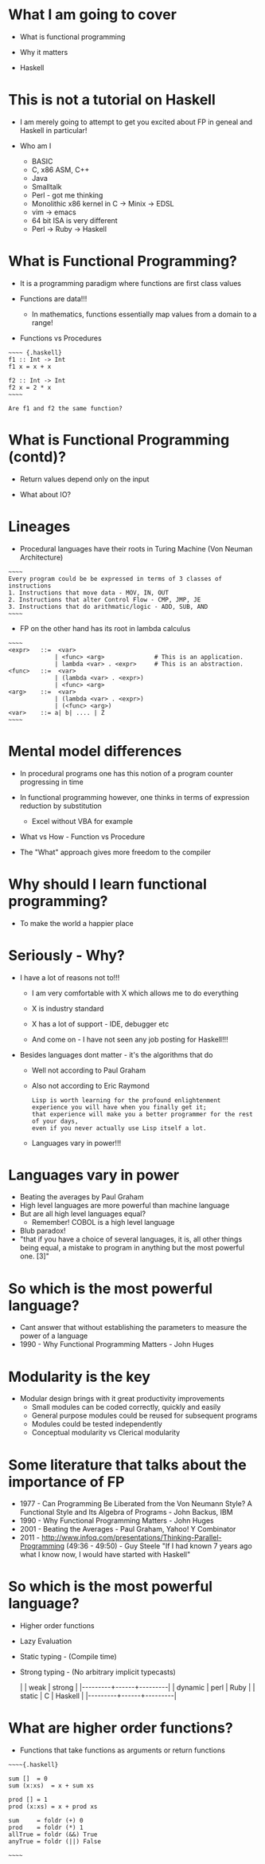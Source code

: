 # What I am going to cover

* What is functional programming

* Why it matters

* Haskell

# This is not a tutorial on Haskell

* I am merely going to attempt to get you excited about FP in geneal and Haskell in particular!

* Who am I
    * BASIC
    * C, x86 ASM, C++
    * Java
    * Smalltalk
    * Perl - got me thinking
    * Monolithic x86 kernel in C -> Minix -> EDSL
    * vim -> emacs
    * 64 bit ISA is very different
    * Perl -> Ruby -> Haskell

# What is Functional Programming?

   * It is a programming paradigm where functions are first class values

   * Functions are data!!!
     * In mathematics, functions essentially map values from a domain to a range!     

   * Functions vs Procedures

    ~~~~ {.haskell}
    f1 :: Int -> Int
    f1 x = x + x

    f2 :: Int -> Int
    f2 x = 2 * x
    ~~~~

    Are f1 and f2 the same function?

# What is Functional Programming (contd)?

   * Return values depend only on the input

   * What about IO?

# Lineages

   * Procedural languages have their roots in Turing Machine (Von Neuman Architecture)

    ~~~~
    Every program could be be expressed in terms of 3 classes of instructions
    1. Instructions that move data - MOV, IN, OUT
    2. Instructions that alter Control Flow - CMP, JMP, JE
    3. Instructions that do arithmatic/logic - ADD, SUB, AND 
    ~~~~   

   * FP on the other hand has its root in lambda calculus

    ~~~~
    <expr>   ::=  <var>
                 | <func> <arg>              # This is an application.
                 | lambda <var> . <expr>     # This is an abstraction. 
    <func>   ::=  <var>
                 | (lambda <var> . <expr>)    
                 | <func> <arg>
    <arg>    ::=  <var>
                 | (lambda <var> . <expr>) 
                 | (<func> <arg>) 
    <var>    ::= a| b| .... | Z
    ~~~~

# Mental model differences

   * In procedural programs one has this notion of a program counter progressing in time

   * In functional programming however, one thinks in terms of expression reduction by substitution
     * Excel without VBA for example

   * What vs How - Function vs Procedure

   * The "What" approach gives more freedom to the compiler

# Why should I learn functional programming?

   * To make the world a happier place

# Seriously - Why?

  * I have a lot of reasons not to!!!
     * I am very comfortable with X which allows me to do everything
   
     * X is industry standard
      
     * X has a lot of support - IDE, debugger etc
  
     * And come on - I have not seen any job posting for Haskell!!!

  * Besides languages dont matter - it's the algorithms that do
      * Well not according to Paul Graham
      * Also not according to Eric Raymond 

            Lisp is worth learning for the profound enlightenment experience you will have when you finally get it; 
            that experience will make you a better programmer for the rest of your days, 
            even if you never actually use Lisp itself a lot.
      * Languages vary in power!!!

# Languages vary in power

   * Beating the averages by Paul Graham
   * High level languages are more powerful than machine language
   * But are all high level languages equal?
     * Remember! COBOL is a high level language
   * Blub paradox!
   * "that if you have a choice of several languages, it is, all other things being equal, a mistake to program in anything but the most powerful one. [3]"

# So which is the most powerful language?

   * Cant answer that without establishing the parameters to measure the power of a language
   * 1990 - Why Functional Programming Matters - John Huges

# Modularity is the key

   * Modular design brings with it great productivity improvements
     * Small modules can be coded correctly, quickly and easily
     * General purpose modules could be reused for subsequent programs
     * Modules could be tested independently
     * Conceptual modularity vs Clerical modularity

# Some literature that talks about the importance of FP

* 1977 - Can Programming Be Liberated from the Von Neumann Style? A Functional Style and Its Algebra of Programs - John Backus, IBM
* 1990 - Why Functional Programming Matters - John Huges
* 2001 - Beating the Averages - Paul Graham, Yahoo! Y Combinator 
* 2011 - http://www.infoq.com/presentations/Thinking-Parallel-Programming (49:36 - 49:50) - Guy Steele
   "If I had known 7 years ago what I know now, I would have started with Haskell"


# So which is the most powerful language?

   * Higher order functions
   * Lazy Evaluation
   * Static typing - (Compile time)
   * Strong typing - (No arbitrary implicit typecasts)

        |         | weak | strong  |
        |---------+------+---------|
        | dynamic | perl | Ruby    |
        | static  | C    | Haskell |
        |---------+------+---------|

# What are higher order functions?

   * Functions that take functions as arguments or return functions
   
    ~~~~{.haskell}
    
    sum []	= 0
    sum (x:xs)	= x + sum xs

    prod []	= 1
    prod (x:xs)	= x + prod xs

    sum		= foldr (+) 0
    prod	= foldr (*) 1
    allTrue	= foldr (&&) True
    anyTrue	= foldr (||) False

    ~~~~



